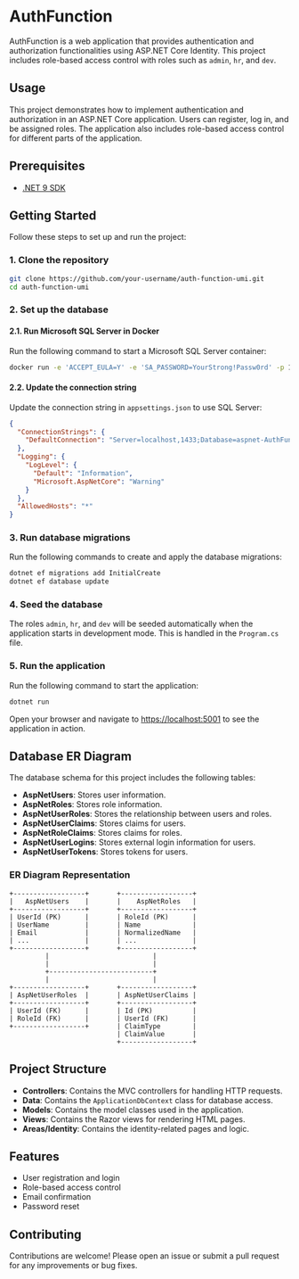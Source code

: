 # AuthFunction

AuthFunction is a web application that provides authentication and authorization functionalities using ASP.NET Core Identity. This project includes role-based access control with roles such as `admin`, `hr`, and `dev`.

## Usage

This project demonstrates how to implement authentication and authorization in an ASP.NET Core application. Users can register, log in, and be assigned roles. The application also includes role-based access control for different parts of the application.

## Prerequisites

- [.NET 9 SDK](https://dotnet.microsoft.com/download/dotnet/9.0)

## Getting Started

Follow these steps to set up and run the project:

### 1. Clone the repository

```sh
git clone https://github.com/your-username/auth-function-umi.git
cd auth-function-umi
```

### 2. Set up the database

#### 2.1. Run Microsoft SQL Server in Docker

Run the following command to start a Microsoft SQL Server container:

```sh
docker run -e 'ACCEPT_EULA=Y' -e 'SA_PASSWORD=YourStrong!Passw0rd' -p 1433:1433 --name sqlserver -d mcr.microsoft.com/mssql/server:2019-latest
```

#### 2.2. Update the connection string

Update the connection string in `appsettings.json` to use SQL Server:

```json
{
  "ConnectionStrings": {
    "DefaultConnection": "Server=localhost,1433;Database=aspnet-AuthFunction;User Id=sa;Password=YourStrong!Passw0rd;TrustServerCertificate=true;"
  },
  "Logging": {
    "LogLevel": {
      "Default": "Information",
      "Microsoft.AspNetCore": "Warning"
    }
  },
  "AllowedHosts": "*"
}
```

### 3. Run database migrations

Run the following commands to create and apply the database migrations:

```sh
dotnet ef migrations add InitialCreate
dotnet ef database update
```

### 4. Seed the database

The roles `admin`, `hr`, and `dev` will be seeded automatically when the application starts in development mode. This is handled in the `Program.cs` file.

### 5. Run the application

Run the following command to start the application:

```sh
dotnet run
```

Open your browser and navigate to [https://localhost:5001](https://localhost:5001) to see the application in action.

## Database ER Diagram

The database schema for this project includes the following tables:

- **AspNetUsers**: Stores user information.
- **AspNetRoles**: Stores role information.
- **AspNetUserRoles**: Stores the relationship between users and roles.
- **AspNetUserClaims**: Stores claims for users.
- **AspNetRoleClaims**: Stores claims for roles.
- **AspNetUserLogins**: Stores external login information for users.
- **AspNetUserTokens**: Stores tokens for users.

### ER Diagram Representation

```
+------------------+       +------------------+
|   AspNetUsers    |       |    AspNetRoles   |
+------------------+       +------------------+
| UserId (PK)      |       | RoleId (PK)      |
| UserName         |       | Name             |
| Email            |       | NormalizedName   |
| ...              |       | ...              |
+------------------+       +------------------+
         |                          |
         |                          |
         +--------------------------+
         |                          |
+------------------+       +------------------+
| AspNetUserRoles  |       | AspNetUserClaims |
+------------------+       +------------------+
| UserId (FK)      |       | Id (PK)          |
| RoleId (FK)      |       | UserId (FK)      |
+------------------+       | ClaimType        |
                           | ClaimValue       |
                           +------------------+
```

## Project Structure

- **Controllers**: Contains the MVC controllers for handling HTTP requests.
- **Data**: Contains the `ApplicationDbContext` class for database access.
- **Models**: Contains the model classes used in the application.
- **Views**: Contains the Razor views for rendering HTML pages.
- **Areas/Identity**: Contains the identity-related pages and logic.

## Features

- User registration and login
- Role-based access control
- Email confirmation
- Password reset

## Contributing

Contributions are welcome! Please open an issue or submit a pull request for any improvements or bug fixes.
